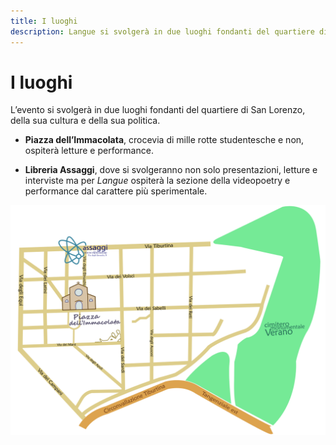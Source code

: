 ```yaml
---
title: I luoghi
description: Langue si svolgerà in due luoghi fondanti del quartiere di San Lorenzo, della sua cultura e della sua politica: Piazza dell’Immacolata, Giufà Libreria Caffè e Esc Atelier.
---
```


<h1 class="main-title">I luoghi</h1>

L’evento si svolgerà in due luoghi fondanti del quartiere di San Lorenzo, della sua cultura e della sua politica.

- **Piazza dell’Immacolata**, crocevia di mille rotte studentesche e non, ospiterà letture e performance.

- **Libreria Assaggi**, dove si svolgeranno non solo presentazioni, letture e interviste ma per *Langue* ospiterà la sezione della videopoetry e performance dal carattere più sperimentale.

[![Mappa Langue](assets/images/mappa-langue.svg)](assets/images/mappa-langue.jpg)
